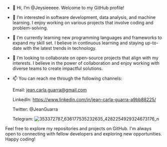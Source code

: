 - 👋 Hi, I’m @Jeysieeeee. Welcome to my GitHub profile!
- 👀 I’m interested in software development, data analysis, and machine learning. I enjoy working on various projects that involve coding and problem-solving.
- 🌱 I’m currently learning new programming languages and frameworks to expand my skill set. I believe in continuous learning and staying up-to-date with the latest trends in technology.
- 💞️ I’m looking to collaborate on  open-source projects that align with my interests. I believe in the power of collaboration and enjoy working with diverse teams to create impactful solutions.
- 📫 You can reach me through the following channels:
  
  Email: jean.carla.guarra@gmail.com
  
  LinkedIn: https://www.linkedin.com/in/jean-carla-guarra-a9bb88225/
  
  Twitter: @JeanGuarra
  
  Telegram:
![353372787_636177535232635_4282254929324673176_n](https://github.com/Jeysieeeee/Jeysieeeee/assets/125857816/caa1a690-407f-4e4d-af72-8ca4764d5034)

  
Feel free to explore my repositories and projects on GitHub. I'm always open to connecting with fellow developers and exploring new opportunities. Happy coding!
<!---
Jeysieeeee/Jeysieeeee is a ✨ special ✨ repository because its `README.md` (this file) appears on your GitHub profile.
You can click the Preview link to take a look at your changes.
--->

